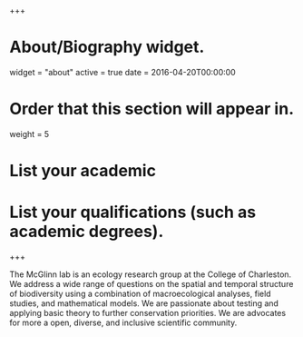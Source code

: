 +++
# About/Biography widget.
widget = "about"
active = true
date = 2016-04-20T00:00:00

# Order that this section will appear in.
weight = 5

# List your academic 

# List your qualifications (such as academic degrees).
 
+++

The McGlinn lab is an ecology research group at the College of Charleston. We address a wide range of questions on the spatial and temporal structure of biodiversity using a combination of macroecological analyses, field studies, and mathematical models. We are passionate about testing and applying basic theory to further conservation priorities. We are advocates for more a open, diverse, and inclusive scientific community.